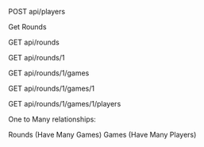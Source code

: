 <!-- Post Players -->
POST api/players
<!-- This will then create rounds and games -->

Get Rounds
<!-- Get all rounds -->
GET api/rounds
<!-- Get a single round -->
GET api/rounds/1
<!-- Get all games for a single round -->
GET api/rounds/1/games
<!-- Get a single game -->
GET api/rounds/1/games/1
<!-- Get players for a specific game -->
GET api/rounds/1/games/1/players

One to Many relationships:

Rounds (Have Many Games) 
Games (Have Many Players)